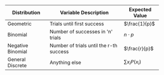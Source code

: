 
| Distribution      | Variable Description                    | Expected Value     |
| ----------------- | --------------------------------------- | ------------------ |
| Geometric         | Trials until first success              | $\frac{1}{p}$​     |
| Binomial          | Number of successes in 'n' trials       | $n⋅p$              |
| Negative Binomial | Number of trials until the r-th success | $\frac{r}{p}$      |
| General Discrete  | Anything else                           | $∑x_{i}​P(x_{i}​)$ |
